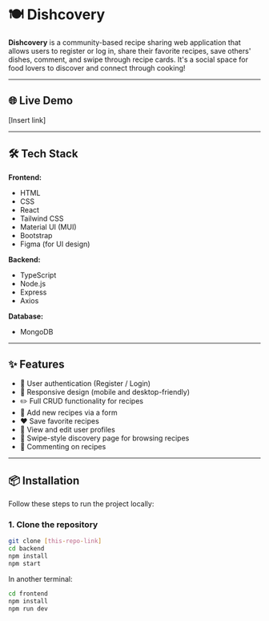 # 🍽️ Dishcovery

**Dishcovery** is a community-based recipe sharing web application that allows users to register or log in, share their favorite recipes, save others' dishes, comment, and swipe through recipe cards. It's a social space for food lovers to discover and connect through cooking!

---

## 🌐 Live Demo

[Insert link]

---

## 🛠️ Tech Stack

**Frontend:**
- HTML
- CSS
- React
- Tailwind CSS
- Material UI (MUI)
- Bootstrap
- Figma (for UI design)

**Backend:**
- TypeScript
- Node.js
- Express
- Axios

**Database:**
- MongoDB

---

## ✨ Features

- 🔐 User authentication (Register / Login)
- 📱 Responsive design (mobile and desktop-friendly)
- ✏️ Full CRUD functionality for recipes
- 🧾 Add new recipes via a form
- ❤️ Save favorite recipes
- 👤 View and edit user profiles
- 🍴 Swipe-style discovery page for browsing recipes
- 💬 Commenting on recipes

---

## 📦 Installation

Follow these steps to run the project locally:

### 1. Clone the repository

```bash
git clone [this-repo-link]
cd backend
npm install
npm start
```
In another terminal:
```bash
cd frontend
npm install
npm run dev
```
